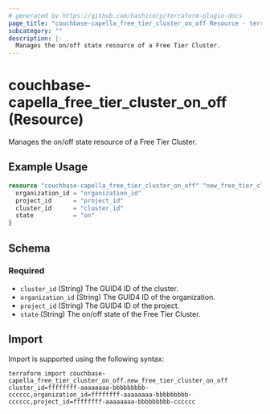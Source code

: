 ```yaml
---
# generated by https://github.com/hashicorp/terraform-plugin-docs
page_title: "couchbase-capella_free_tier_cluster_on_off Resource - terraform-provider-couchbase-capella"
subcategory: ""
description: |-
  Manages the on/off state resource of a Free Tier Cluster.
---
```


# couchbase-capella_free_tier_cluster_on_off (Resource)

Manages the on/off state resource of a Free Tier Cluster.

## Example Usage

```terraform
resource "couchbase-capella_free_tier_cluster_on_off" "new_free_tier_cluster_on_off" {
  organization_id = "organization_id"
  project_id      = "project_id"
  cluster_id      = "cluster_id"
  state           = "on"
}
```

<!-- schema generated by tfplugindocs -->
## Schema

### Required

- `cluster_id` (String) The GUID4 ID of the cluster.
- `organization_id` (String) The GUID4 ID of the organization.
- `project_id` (String) The GUID4 ID of the project.
- `state` (String) The on/off state of the Free Tier Cluster.

## Import

Import is supported using the following syntax:

```shell
terraform import couchbase-capella_free_tier_cluster_on_off.new_free_tier_cluster_on_off cluster_id=ffffffff-aaaaaaaa-bbbbbbbbb-cccccc,organization_id=ffffffff-aaaaaaaa-bbbbbbbbb-cccccc,project_id=ffffffff-aaaaaaaa-bbbbbbbbb-cccccc
```
